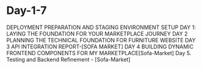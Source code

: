 # Day-1-7
DEPLOYMENT PREPARATION AND STAGING ENVIRONMENT SETUP DAY 1: LAYING THE FOUNDATION FOR YOUR MARKETPLACE JOURNEY DAY 2 PLANNING THE TECHNICAL FOUNDATION FOR FURNITURE WEBSITE DAY 3 API INTEGRATION REPORT-[SOFA MARKET] DAY 4 BUILDING DYNAMIC FRONTEND COMPONENTS FOR MY MARKETPLACE[Sofa-Market] Day 5. Testing and Backend Refinement - [Sofa-Market]

